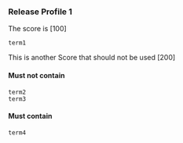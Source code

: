 ### Release Profile 1

The score is [100]
 
```
term1
```

This is another Score that should not be used [200]

#### Must not contain

```
term2
term3
```

#### Must contain

```
term4
```